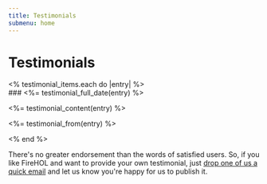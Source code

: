 ```yaml
---
title: Testimonials
submenu: home
---
```


Testimonials
============

<div id="news">
<% testimonial_items.each do |entry| %>

<div class="news-item">
### <%= testimonial_full_date(entry) %>

<%= testimonial_content(entry) %>

<div class="testimonial-from">

<%= testimonial_from(entry) %>

</div>

</div>

<% end %>

</div>

There's no greater endorsement than the words of satisfied users.
So, if you like FireHOL and want to provide your own testimonial,
just [drop one of us a quick email](/support/#email) and let us know
you're happy for us to publish it.

